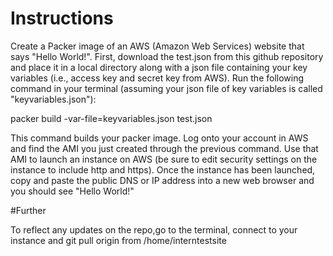 # Instructions

Create a Packer image of an AWS (Amazon Web Services) website that says "Hello World!". First, download the test.json from this github repository and place it in a local directory along with a json file containing your key variables (i.e., access key and secret key from AWS). Run the following command in your terminal (assuming your json file of key variables is called "keyvariables.json"):

packer build -var-file=keyvariables.json test.json

This command builds your packer image. Log onto your account in AWS and find the AMI you just created through the previous command. Use that AMI to launch an instance on AWS (be sure to edit security settings on the instance to include http and https). Once the instance has been launched, copy and paste the public DNS or IP address into a new web browser and you should see "Hello World!"


#Further

To reflect any updates on the repo,go to the terminal, connect to your instance and git pull origin from /home/interntestsite
